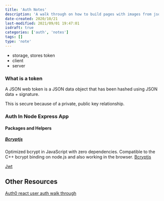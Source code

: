 ```yaml
---
title: 'Auth Notes'
description: 'A walk through on how to build pages with images from json data'
date-created: 2020/10/21
last-modified: 2021/09/01 19:47:01
isdraft: true
categories: ['auth', 'notes']
tags: []
type: 'note'
---
```


- storage, stores token
- client
- server

### What is a token

A JSON web token is a JSON data object that has been hashed using JSON data + signature.

This is secure because of a private, public key relationship.

### Auth In Node Express App

#### Packages and Helpers

##### [Bcryptjs](https://www.npmjs.com/package/bcryptjs)

Optimized bcrypt in JavaScript with zero dependencies. Compatible to the C++ bcrypt binding on node.js and also working in the browser.
[Bcryptjs](https://www.npmjs.com/package/bcryptjs)

[Jwt](https://jwt.io/)

## Other Resources

[Auth0 react user auth walk through](https://auth0.com/blog/complete-guide-to-react-user-authentication/)

